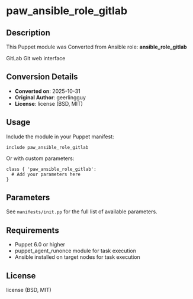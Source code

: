 # paw_ansible_role_gitlab

## Description

This Puppet module was Converted from Ansible role: **ansible_role_gitlab**

GitLab Git web interface

## Conversion Details

- **Converted on**: 2025-10-31
- **Original Author**: geerlingguy
- **License**: license (BSD, MIT)

## Usage

Include the module in your Puppet manifest:

```puppet
include paw_ansible_role_gitlab
```

Or with custom parameters:

```puppet
class { 'paw_ansible_role_gitlab':
  # Add your parameters here
}
```

## Parameters

See `manifests/init.pp` for the full list of available parameters.

## Requirements

- Puppet 6.0 or higher
- puppet_agent_runonce module for task execution
- Ansible installed on target nodes for task execution

## License

license (BSD, MIT)
